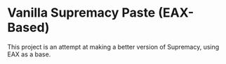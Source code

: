 # Vanilla Supremacy Paste (EAX-Based)

This project is an attempt at making a better version of Supremacy, using EAX as a base.
